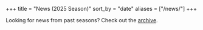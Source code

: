 +++
title = "News (2025 Season)"
sort_by = "date"
aliases = ["/news/"]
+++

Looking for news from past seasons? Check out the [archive](/archive).